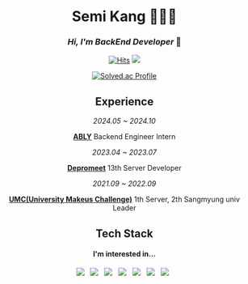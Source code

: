 <!-- ![header](https://capsule-render.vercel.app/api?type=Waving&color=ffa61e&height=200&section=header&text=Semi's%20Github&fontSize=80&animation=fadeIn&&fontColor=FFFFFF)
 -->
<div align="center">
 <h1> 
    Semi Kang 👩🏻‍💻
 </h1>

### _Hi, I'm BackEnd Developer_ 👋
[![Hits](https://hits.seeyoufarm.com/api/count/incr/badge.svg?url=https%3A%2F%2Fgithub.com%2Fsemi-cloud&count_bg=%23FBAFA4&title_bg=%23555555&icon=&icon_color=%23E7E7E7&title=hits&edge_flat=false)](https://github.com/semi-cloud)
<img src="https://img.shields.io/github/followers/semi-cloud?style=social">

<!-- ![Anurag's GitHub stats](https://github-readme-stats.vercel.app/api?username=semi-cloud&show_icons=true&theme=gruvbox) -->

[![Solved.ac Profile](http://mazassumnida.wtf/api/v2/generate_badge?boj=sksmsrkdtpal)](https://solved.ac/sksmsrkdtpal/)


## Experience
_2024.05 ~ 2024.10_ </p>
**[ABLY](https://m.a-bly.com/)** Backend Engineer Intern </p>
_2023.04 ~ 2023.07_ </p>
**[Depromeet](https://www.depromeet.com/)** 13th Server Developer </p>
_2021.09 ~ 2022.09_ </p>
**[UMC(University Makeus Challenge)](https://www.smumc.co.kr/)** 1th Server, 2th Sangmyung univ Leader


## Tech Stack 
####  I'm interested in... </br>
<p>
<img src="https://img.shields.io/badge/SpringBoot-6DB33F?style=flat-square&logo=SpringBoot&logoColor=white"/></a> &nbsp
<img src="https://img.shields.io/badge/Java-ED8B00?style=flat-square&logo=openjdk&logoColor=white"/></a> &nbsp
<img src="https://img.shields.io/badge/Kotlin-7F52FF?style=flat-square&logo=Kotlin&logoColor=white"/></a> &nbsp
<img src="https://img.shields.io/badge/Python-3776AB?style=flat-square&logo=Python&logoColor=white"/></a> &nbsp
<img src="https://img.shields.io/badge/MySQL-4479A1?style=flat-square&logo=MySQL&logoColor=white"/></a> &nbsp
<img src="https://img.shields.io/badge/Docker-2496ED?style=flat-square&logo=Docker&logoColor=white"/> &nbsp
<img src="https://img.shields.io/badge/AWS-232F3E?style=flat&logo=amazonwebservices&logoColor=white"/></a> &nbsp </p>
</p>

